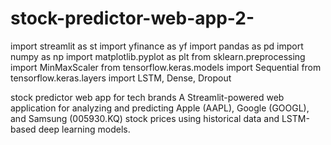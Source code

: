 # stock-predictor-web-app-2-


import streamlit as st
import yfinance as yf
import pandas as pd
import numpy as np
import matplotlib.pyplot as plt
from sklearn.preprocessing import MinMaxScaler
from tensorflow.keras.models import Sequential
from tensorflow.keras.layers import LSTM, Dense, Dropout


























stock predictor web app for tech brands
A Streamlit-powered web application for analyzing and predicting Apple (AAPL), Google (GOOGL), and Samsung (005930.KQ) stock prices using historical data and LSTM-based deep learning models.
